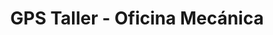 ---
title: "GPS Taller - Oficina Mecánica"
url: /san-isidro/gps-taller-oficina-mecanica/
shop: Autowerkstatt
---